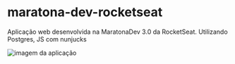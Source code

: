 # maratona-dev-rocketseat
Aplicação web desenvolvida na MaratonaDev 3.0 da RocketSeat.
Utilizando Postgres, JS com nunjucks

![imagem da aplicação](https://i.imgur.com/WzTDtai.jpg)
